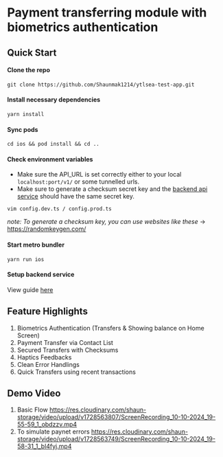 # Payment transferring module with biometrics authentication

## Quick Start

#### Clone the repo

`git clone https://github.com/Shaunmak1214/ytlsea-test-app.git`

#### Install necessary dependencies

`yarn install`

#### Sync pods

`cd ios && pod install && cd ..`

#### Check environment variables

- Make sure the API_URL is set correctly either to your local `localhost:port/v1/` or some tunnelled urls.
- Make sure to generate a checksum secret key and the [backend api service](https://github.com/Shaunmak1214/ytlsea-test-api) should have the same secret key.

`vim config.dev.ts / config.prod.ts`

_note: To generate a checksum key, you can use websites like these_ -> https://randomkeygen.com/

#### Start metro bundler

`yarn run ios`

#### Setup backend service

View guide [here](https://github.com/Shaunmak1214/ytlsea-test-api#readme)

## Feature Highlights

1. Biometrics Authentication (Transfers & Showing balance on Home Screen)
2. Payment Transfer via Contact List
3. Secured Transfers with Checksums
4. Haptics Feedbacks
5. Clean Error Handlings
6. Quick Transfers using recent transactions

## Demo Video

1. Basic Flow
   https://res.cloudinary.com/shaun-storage/video/upload/v1728563807/ScreenRecording_10-10-2024_19-55-59_1_obdzzv.mp4
2. To simulate paynet errors
   https://res.cloudinary.com/shaun-storage/video/upload/v1728563749/ScreenRecording_10-10-2024_19-58-31_1_bl4fyj.mp4
